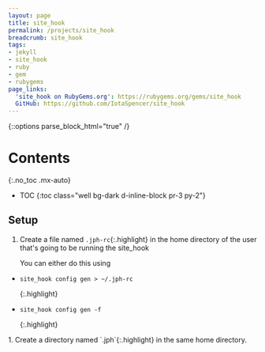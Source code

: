 ```yaml
---
layout: page
title: site_hook
permalink: /projects/site_hook
breadcrumb: site_hook
tags:
- jekyll
- site_hook
- ruby
- gem
- rubygems
page_links:
  'site_hook on RubyGems.org': https://rubygems.org/gems/site_hook
  GitHub: https://github.com/IotaSpencer/site_hook
---
```

{::options parse_block_html="true" /}
<div class="float-right card bg-dark ml-4 mr-2" style="order: 2;">

# Contents
{:.no_toc .mx-auto}

* TOC
{:toc class="well bg-dark d-inline-block pr-3 py-2"}
</div>

<div>

## Setup

1. Create a file named `.jph-rc`{:.highlight} in the home
    directory of the user that's going to be running the site_hook

    You can either do this using
<ul class="list-group">
<li class="list-group-item">

```shell
site_hook config gen > ~/.jph-rc
```
{:.highlight}

</li>
<li class="list-group-item ">

```shell
site_hook config gen -f
```
{:.highlight}

</li>

</ul>
1. Create a directory named `.jph`{:.highlight} in the same home directory.

</div>